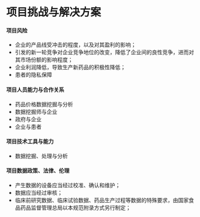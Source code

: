 # 项目挑战与解决方案
#### 项目风险
- 企业的产品线受冲击的程度，以及对其盈利的影响；
- 引发的新一轮竞争对企业竞争地位的改变，降低了企业间的良性竞争，进而对其市场份额的影响程度；
- 企业利润降低，导致生产新药品的积极性降低；
- 患者的隐私保障
#### 项目人员能力与合作关系
- 药品价格数据挖掘与分析
- 数据挖掘师与企业
- 政府与企业
- 企业与患者
#### 项目技术工具与能力
- 数据挖掘、处理与分析
#### 项目数据政策、法律、伦理
- 产生数据的设备应当经过校准、确认和维护；
- 数据应当经过审核；
- 临床前研究数据、临床试验数据、药品生产过程等数据的特殊要求，由国家食品药品监督管理总局以本规范附录方式另行制定；

